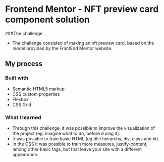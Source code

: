 # Frontend Mentor - NFT preview card component solution
###The challenge

- The challenge consisted of making an nft preview card, 
based on the model provided by the FrontEnd Mentor website.

## My process

### Built with

- Semantic HTML5 markup
- CSS custom properties
- Flexbox
- CSS Grid

### What I learned

- Through this challenge, it was possible to improve the visualization of the project (eg: imagine what to do, before d oing it).
- It was possible to train basic HTML (eg title hierarchy, div, class and id).
- In the CSS it was possible to train more measures, justify-content, among other basic tags, but that leave your site with a different appearance.
